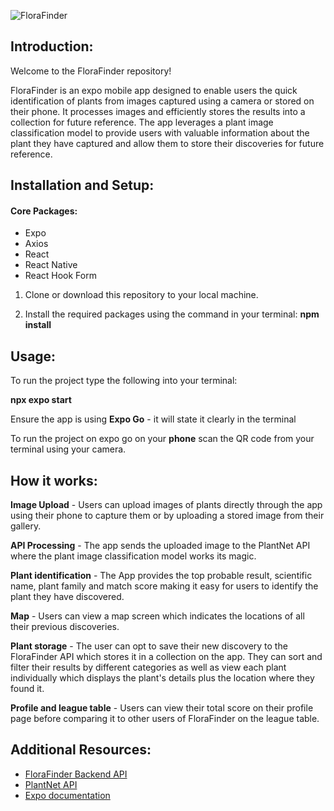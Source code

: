 
![FloraFinder](assets/FloraFinderCropped.png)


## Introduction:
Welcome to the FloraFinder repository!

FloraFinder is an expo mobile app designed to enable users the quick identification of plants from images captured using a camera or stored on their phone. It processes images and efficiently stores the results into a collection for future reference. The app leverages a plant image classification model to provide users with valuable information about the plant they have captured and allow them to store their discoveries for future reference.


## Installation and Setup:


#### Core Packages:
* Expo
* Axios
* React
* React Native
* React Hook Form

1) Clone or download this repository to your local machine.

2) Install the required packages using the command in your terminal: **npm install**



 ## Usage:


To run the project type the following into your terminal:

**npx expo start**

Ensure the app is using **Expo Go** - it will state it clearly in the terminal

To run the project on expo go on your **phone** scan the QR code from your terminal using your camera.



 ## How it works:

**Image Upload** - Users can upload images of plants directly through the app using their phone to capture them or by uploading a stored image from their gallery.

**API Processing** - The app sends the uploaded image to the PlantNet API where the plant image classification model works its magic. 

**Plant identification** - The App provides the top probable result, scientific name, plant family and match score making it easy for users to identify the plant they have discovered.

**Map** - Users can view a map screen which indicates the locations of all their previous discoveries.

**Plant storage** - The user can opt to save their new discovery to the FloraFinder API which stores it in a collection on the app. They can sort and filter their results by different categories as well as view each plant individually which displays the plant's details plus the location where they found it.

**Profile and league table** - Users can view their total score on their profile page before comparing it to other users of FloraFinder on the league table.


## Additional Resources:

* [FloraFinder Backend API](https://github.com/Esther299/Flora-Finder-BE.git)
* [PlantNet API](https://my-api.plantnet.org/)
* [Expo documentation](https://docs.expo.dev/)